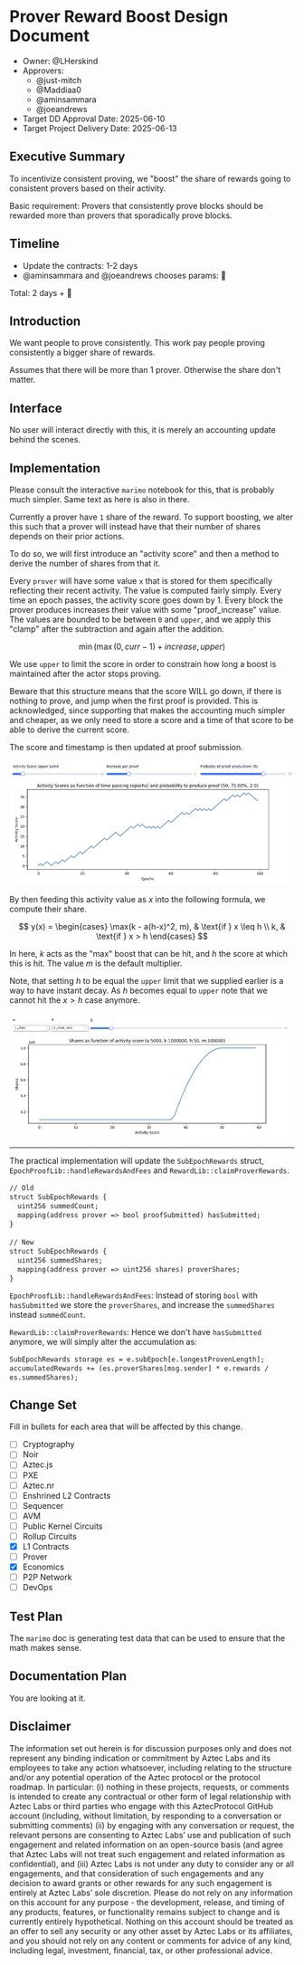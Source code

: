 # Prover Reward Boost Design Document

- Owner: @LHerskind
- Approvers:
  - @just-mitch
  - @Maddiaa0
  - @aminsammara
  - @joeandrews
- Target DD Approval Date: 2025-06-10
- Target Project Delivery Date: 2025-06-13

## Executive Summary

To incentivize consistent proving, we "boost" the share of rewards going to consistent provers based on their activity.

Basic requirement: Provers that consistently prove blocks should be rewarded more than provers that sporadically prove blocks.

## Timeline

- Update the contracts: 1-2 days
- @aminsammara and @joeandrews chooses params: 🤷

Total: 2 days + 🤷

## Introduction

We want people to prove consistently.
This work pay people proving consistently a bigger share of rewards.

Assumes that there will be more than 1 prover.
Otherwise the share don't matter.

## Interface

No user will interact directly with this, it is merely an accounting update behind the scenes.

## Implementation

Please consult the interactive `marimo` notebook for this, that is probably much simpler. Same text as here is also in there.

Currently a prover have `1` share of the reward.
To support boosting, we alter this such that a prover will instead have that their number of shares depends on their prior actions.

To do so, we will first introduce an "activity score" and then a method to derive the number of shares from that it.

Every `prover` will have some value `x` that is stored for them specifically reflecting their recent activity. 
The value is computed fairly simply. 
Every time an epoch passes, the activity score goes down by 1. 
Every block the prover produces increases their value with some "proof_increase" value.
The values are bounded to be between `0` and `upper`, and we apply this "clamp" after the subtraction and again after the addition. 

$$
\min(\max(0, curr - 1) + increase, upper)
$$

We use `upper` to limit the score in order to constrain how long a boost is maintained after the actor stops proving.

Beware that this structure means that the score WILL go down, if there is nothing to prove, and jump when the first proof is provided.
This is acknowledged, since supporting that makes the accounting much simpler and cheaper, as we only need to store a score and a time of that score to be able to derive the current score.

The score and timestamp is then updated at proof submission.

![](./images/activity_score.png)

By then feeding this activity value as $x$ into the following formula, we compute their share.

$$
y(x) = \begin{cases}
	\max(k - a(h-x)^2, m), & \text{if } x \leq h \\
	k, & \text{if } x > h
\end{cases}
$$

In here, $k$ acts as the "max" boost that can be hit, and $h$ the score at which this is hit. The value $m$ is the default multiplier.

Note, that setting $h$ to be equal the `upper` limit that we supplied earlier is a way to have instant decay. As $h$ becomes equal to `upper` note that we cannot hit the $x > h$ case anymore.

![](./images/shares.png)

---

The practical implementation will update the `SubEpochRewards` struct, `EpochProofLib::handleRewardsAndFees` and `RewardLib::claimProverRewards`.

```solidity
// Old
struct SubEpochRewards {
  uint256 summedCount;
  mapping(address prover => bool proofSubmitted) hasSubmitted;
}

// New
struct SubEpochRewards {
  uint256 summedShares;
  mapping(address prover => uint256 shares) proverShares;
}
```

`EpochProofLib::handleRewardsAndFees`:
Instead of storing `bool` with `hasSubmitted` we store the `proverShares`, and increase the `summedShares` instead `summedCount`.

`RewardLib::claimProverRewards`:
Hence we don't have `hasSubmitted` anymore, we will simply alter the accumulation as:

```solidity
SubEpochRewards storage es = e.subEpoch[e.longestProvenLength];
accumulatedRewards += (es.proverShares[msg.sender] * e.rewards / es.summedShares);
```

## Change Set

Fill in bullets for each area that will be affected by this change.

- [ ] Cryptography
- [ ] Noir
- [ ] Aztec.js
- [ ] PXE
- [ ] Aztec.nr
- [ ] Enshrined L2 Contracts
- [ ] Sequencer
- [ ] AVM
- [ ] Public Kernel Circuits
- [ ] Rollup Circuits
- [x] L1 Contracts
- [ ] Prover
- [x] Economics
- [ ] P2P Network
- [ ] DevOps

## Test Plan

The `marimo` doc is generating test data that can be used to ensure that the math makes sense.

## Documentation Plan

You are looking at it.

## Disclaimer

The information set out herein is for discussion purposes only and does not represent any binding indication or commitment by Aztec Labs and its employees to take any action whatsoever, including relating to the structure and/or any potential operation of the Aztec protocol or the protocol roadmap. In particular: (i) nothing in these projects, requests, or comments is intended to create any contractual or other form of legal relationship with Aztec Labs or third parties who engage with this AztecProtocol GitHub account (including, without limitation, by responding to a conversation or submitting comments) (ii) by engaging with any conversation or request, the relevant persons are consenting to Aztec Labs’ use and publication of such engagement and related information on an open-source basis (and agree that Aztec Labs will not treat such engagement and related information as confidential), and (iii) Aztec Labs is not under any duty to consider any or all engagements, and that consideration of such engagements and any decision to award grants or other rewards for any such engagement is entirely at Aztec Labs’ sole discretion. Please do not rely on any information on this account for any purpose - the development, release, and timing of any products, features, or functionality remains subject to change and is currently entirely hypothetical. Nothing on this account should be treated as an offer to sell any security or any other asset by Aztec Labs or its affiliates, and you should not rely on any content or comments for advice of any kind, including legal, investment, financial, tax, or other professional advice.

